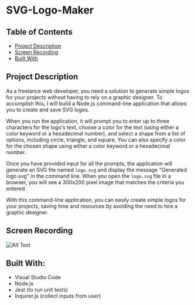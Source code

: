 # SVG-Logo-Maker

## Table of Contents
- [Project Description](#project-description)
- [Screen Recording](#screen-recording)
- [Built With](#built-with)

## Project Description

As a freelance web developer, you need a solution to generate simple logos for your projects without having to rely on a graphic designer. To accomplish this, I will build a Node.js command-line application that allows you to create and save SVG logos.

When you run the application, it will prompt you to enter up to three characters for the logo's text, choose a color for the text (using either a color keyword or a hexadecimal number), and select a shape from a list of options, including circle, triangle, and square. You can also specify a color for the chosen shape using either a color keyword or a hexadecimal number.

Once you have provided input for all the prompts, the application will generate an SVG file named `logo.svg` and display the message "Generated logo.svg" in the command line. When you open the `logo.svg` file in a browser, you will see a 300x200 pixel image that matches the criteria you entered.

With this command-line application, you can easily create simple logos for your projects, saving time and resources by avoiding the need to hire a graphic designer.

## Screen Recording

![Alt Text](url_to_your_gif.gif)

## Built With:

- Visual Studio Code
- Node.js
- Jest (to run unit tests)
- Inquirer.js (collect inputs from user)
